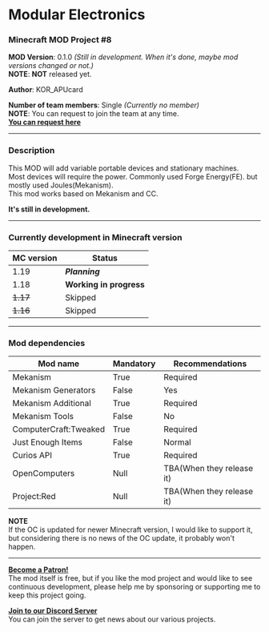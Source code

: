 # Modular Electronics
### Minecraft MOD Project #8

**MOD Version**: 0.1.0 *(Still in development. When it's done, maybe mod versions changed or not.)*   
**NOTE**: **NOT** released yet.

**Author**: KOR_APUcard

**Number of team members**: Single *(Currently no member)*   
**NOTE**: You can request to join the team at any time.   
**[You can request here](https://forms.gle/7j4mHkNg7Kyhdz5U8)**

-----

### Description
This MOD will add variable portable devices and stationary machines.   
Most devices will require the power. Commonly used Forge Energy(FE). but mostly used Joules(Mekanism).   
This mod works based on Mekanism and CC.

**It's still in development.**

-----

### Currently development in Minecraft version

| MC version | Status                  |
|------------|-------------------------|
| 1.19       | ***Planning***          |
| 1.18       | **Working in progress** |
| ~~1.17~~   | Skipped                 |
| ~~1.16~~   | Skipped                 |

-----

### Mod dependencies

| Mod name              | Mandatory | Recommendations           |
|-----------------------|-----------|---------------------------|
| Mekanism              | True      | Required                  |
| Mekanism Generators   | False     | Yes                       |
| Mekanism Additional   | True      | Required                  |
| Mekanism Tools        | False     | No                        |
| ComputerCraft:Tweaked | True      | Required                  |
| Just Enough Items     | False     | Normal                    |
| Curios API            | True      | Required                  |
| OpenComputers         | Null      | TBA(When they release it) |
| Project:Red           | Null      | TBA(When they release it) |

**NOTE**   
If the OC is updated for newer Minecraft version, I would like to support it, but considering there is no news of the OC update, it probably won't happen.

-----

**[Become a Patron!](https://www.patreon.com/bePatron?u=21981324)**   
The mod itself is free, but if you like the mod project and would like to see continuous development, please help me by sponsoring or supporting me to keep this project going.

**[Join to our Discord Server](https://discord.gg/tUHk9x7QrF)**   
You can join the server to get news about our various projects.
